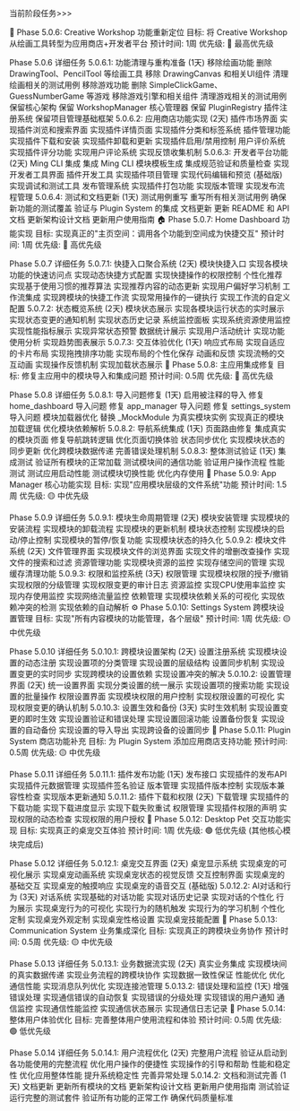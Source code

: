 当前阶段任务>>>

🎯 Phase 5.0.6: Creative Workshop 功能重新定位
目标: 将 Creative Workshop 从绘画工具转型为应用商店+开发者平台
预计时间: 1周
优先级: 🔴 最高优先级

Phase 5.0.6 详细任务
5.0.6.1: 功能清理与重构准备 (1天)
移除绘画功能
删除 DrawingTool、PencilTool 等绘画工具
移除 DrawingCanvas 和相关UI组件
清理绘画相关的测试用例
移除游戏功能
删除 SimpleClickGame、GuessNumberGame 等游戏
移除游戏引擎和相关组件
清理游戏相关的测试用例
保留核心架构
保留 WorkshopManager 核心管理器
保留 PluginRegistry 插件注册系统
保留项目管理基础框架
5.0.6.2: 应用商店功能实现 (2天)
插件市场界面
实现插件浏览和搜索界面
实现插件详情页面
实现插件分类和标签系统
插件管理功能
实现插件下载和安装
实现插件卸载和更新
实现插件启用/禁用控制
用户评价系统
实现插件评分功能
实现用户评论系统
实现反馈收集机制
5.0.6.3: 开发者平台功能 (2天)
Ming CLI 集成
集成 Ming CLI 模块模板生成
集成规范验证和质量检查
实现开发者工具界面
插件开发工具
实现插件项目管理
实现代码编辑和预览 (基础版)
实现调试和测试工具
发布管理系统
实现插件打包功能
实现版本管理
实现发布流程管理
5.0.6.4: 测试和文档更新 (1天)
测试用例重写
重写所有相关测试用例
确保新功能的测试覆盖
验证与 Plugin System 的集成
文档更新
更新 README 和 API 文档
更新架构设计文档
更新用户使用指南
🏠 Phase 5.0.7: Home Dashboard 功能实现
目标: 实现真正的"主页空间：调用各个功能到空间成为快捷交互"
预计时间: 1周
优先级: 🔴 高优先级

Phase 5.0.7 详细任务
5.0.7.1: 快捷入口聚合系统 (2天)
模块快捷入口
实现各模块功能的快速访问点
实现动态快捷方式配置
实现快捷操作的权限控制
个性化推荐
实现基于使用习惯的推荐算法
实现推荐内容的动态更新
实现用户偏好学习机制
工作流集成
实现跨模块的快捷工作流
实现常用操作的一键执行
实现工作流的自定义配置
5.0.7.2: 状态概览系统 (2天)
模块状态展示
实现各模块运行状态的实时展示
实现状态变更的通知机制
实现状态历史记录
系统监控面板
实现系统资源使用监控
实现性能指标展示
实现异常状态预警
数据统计展示
实现用户活动统计
实现功能使用分析
实现趋势图表展示
5.0.7.3: 交互体验优化 (1天)
响应式布局
实现自适应的卡片布局
实现拖拽排序功能
实现布局的个性化保存
动画和反馈
实现流畅的交互动画
实现操作反馈机制
实现加载状态展示
🔧 Phase 5.0.8: 主应用集成修复
目标: 修复主应用中的模块导入和集成问题
预计时间: 0.5周
优先级: 🔴 高优先级

Phase 5.0.8 详细任务
5.0.8.1: 导入问题修复 (1天)
启用被注释的导入
修复 home_dashboard 导入问题
修复 app_manager 导入问题
修复 settings_system 导入问题
模块加载器优化
替换 _MockModule 为真实模块实例
实现真正的模块加载逻辑
优化模块依赖解析
5.0.8.2: 导航系统集成 (1天)
页面路由修复
集成真实的模块页面
修复导航跳转逻辑
优化页面切换体验
状态同步优化
实现模块状态的同步更新
优化跨模块数据传递
完善错误处理机制
5.0.8.3: 整体测试验证 (1天)
集成测试
验证所有模块的正常加载
测试模块间的通信功能
验证用户操作流程
性能测试
测试应用启动性能
测试模块切换性能
优化内存使用
📱 Phase 5.0.9: App Manager 核心功能实现
目标: 实现"应用模块层级的文件系统"功能
预计时间: 1.5周
优先级: 🟡 中优先级

Phase 5.0.9 详细任务
5.0.9.1: 模块生命周期管理 (2天)
模块安装管理
实现模块的安装流程
实现模块的卸载流程
实现模块的更新机制
模块状态控制
实现模块的启动/停止控制
实现模块的暂停/恢复功能
实现模块状态的持久化
5.0.9.2: 模块文件系统 (2天)
文件管理界面
实现模块文件的浏览界面
实现文件的增删改查操作
实现文件的搜索和过滤
资源管理功能
实现模块资源的监控
实现存储空间的管理
实现缓存清理功能
5.0.9.3: 权限和监控系统 (3天)
权限管理
实现模块权限的授予/撤销
实现权限的分级管理
实现权限变更的审计日志
资源监控
实现CPU使用率监控
实现内存使用监控
实现网络流量监控
依赖管理
实现模块依赖关系的可视化
实现依赖冲突的检测
实现依赖的自动解析
⚙️ Phase 5.0.10: Settings System 跨模块设置管理
目标: 实现"所有内容模块的功能管理，各个层级"
预计时间: 1周
优先级: 🟡 中优先级

Phase 5.0.10 详细任务
5.0.10.1: 跨模块设置架构 (2天)
设置注册系统
实现模块设置的动态注册
实现设置项的分类管理
实现设置的层级结构
设置同步机制
实现设置变更的实时同步
实现跨模块的设置依赖
实现设置冲突的解决
5.0.10.2: 设置管理界面 (2天)
统一设置界面
实现分类设置的统一展示
实现设置项的搜索功能
实现设置的批量操作
权限设置界面
实现模块权限的用户控制
实现权限设置的可视化
实现权限变更的确认机制
5.0.10.3: 设置生效和备份 (3天)
实时生效机制
实现设置变更的即时生效
实现设置验证和错误处理
实现设置回滚功能
设置备份恢复
实现设置的自动备份
实现设置的导入导出
实现跨设备的设置同步
🔌 Phase 5.0.11: Plugin System 商店功能补充
目标: 为 Plugin System 添加应用商店支持功能
预计时间: 0.5周
优先级: 🟡 中优先级

Phase 5.0.11 详细任务
5.0.11.1: 插件发布功能 (1天)
发布接口
实现插件的发布API
实现插件元数据管理
实现插件签名验证
版本管理
实现插件版本控制
实现版本兼容性检查
实现版本更新通知
5.0.11.2: 插件下载和权限 (2天)
下载管理
实现插件的下载功能
实现下载进度显示
实现下载失败重试
权限管理
实现插件权限的声明
实现权限的动态检查
实现权限的用户授权
🐾 Phase 5.0.12: Desktop Pet 交互功能实现
目标: 实现真正的桌宠交互体验
预计时间: 1周
优先级: 🟢 低优先级 (其他核心模块完成后)

Phase 5.0.12 详细任务
5.0.12.1: 桌宠交互界面 (2天)
桌宠显示系统
实现桌宠的可视化展示
实现桌宠动画系统
实现桌宠状态的视觉反馈
交互控制界面
实现桌宠的基础交互
实现桌宠的触摸响应
实现桌宠的语音交互 (基础版)
5.0.12.2: AI对话和行为 (3天)
对话系统
实现基础的对话功能
实现对话历史记录
实现对话的个性化
行为展示
实现桌宠行为的可视化
实现行为的随机触发
实现行为的学习机制
个性化定制
实现桌宠外观定制
实现桌宠性格设置
实现桌宠技能配置
🔗 Phase 5.0.13: Communication System 业务集成深化
目标: 实现真正的跨模块业务协作
预计时间: 0.5周
优先级: 🟡 中优先级

Phase 5.0.13 详细任务
5.0.13.1: 业务数据流实现 (2天)
真实业务集成
实现模块间的真实数据传递
实现业务流程的跨模块协作
实现数据一致性保证
性能优化
优化通信性能
实现消息队列优化
实现连接池管理
5.0.13.2: 错误处理和监控 (1天)
增强错误处理
实现通信错误的自动恢复
实现错误的分级处理
实现错误的用户通知
通信监控
实现通信性能监控
实现通信状态展示
实现通信日志记录
🎯 Phase 5.0.14: 整体用户体验优化
目标: 完善整体用户使用流程和体验
预计时间: 0.5周
优先级: 🟢 低优先级

Phase 5.0.14 详细任务
5.0.14.1: 用户流程优化 (2天)
完整用户流程
验证从启动到各功能使用的完整流程
优化用户操作的便捷性
实现操作的引导和帮助
性能和稳定性
优化应用整体性能
提升系统稳定性
完善异常处理
5.0.14.2: 文档和测试完善 (1天)
文档更新
更新所有模块的文档
更新架构设计文档
更新用户使用指南
测试验证
运行完整的测试套件
验证所有功能的正常工作
确保代码质量标准